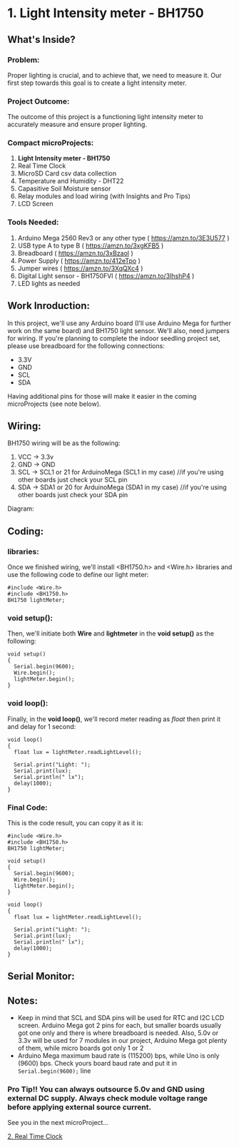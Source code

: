 # 1. Light Intensity meter - BH1750 

## What's Inside?
### Problem: 
Proper lighting is crucial, and to achieve that, we need to measure it. Our first step towards this goal is to create a light intensity meter.

### Project Outcome: 
The outcome of this project is a functioning light intensity meter to accurately measure and ensure proper lighting.

### Compact microProjects: 
1. **Light Intensity meter - BH1750**
2. Real Time Clock
3. MicroSD Card csv data collection
4. Temperature and Humidity - DHT22
5. Capasitive Soil Moisture sensor
6. Relay modules and load wiring (with Insights and Pro Tips)
7. LCD Screen

### Tools Needed:
1.   Arduino Mega 2560 Rev3 or any other type ( https://amzn.to/3E3U577 )
2.   USB type A to type B ( https://amzn.to/3xgKFB5 )
3.   Breadboard ( https://amzn.to/3xBzaol )
4.   Power Supply ( https://amzn.to/412eTpo )
5.   Jumper wires ( https://amzn.to/3XqQXc4 )
6.   Digital Light sensor - BH1750FVI ( https://amzn.to/3IhshP4 )
7.   LED lights as needed


## Work Inroduction:
In this project, we'll use any Arduino board (I'll use Arduino Mega for further work on the same board) and BH1750 light sensor. We'll also, need jumpers for wiring. If you're planning to complete the indoor seedling project set, please use breadboard for the following connections:
- 3.3V
- GND
- SCL
- SDA

Having additional pins for those will make it easier in the coming microProjects (see note below).

## Wiring:
BH1750 wiring will be as the following: 
1. VCC  ->  3.3v
2. GND  ->  GND
3. SCL  ->  SCL1 or 21 for ArduinoMega (SCL1 in my case)  //if you're using other boards just check your SCL pin 
4. SDA  ->  SDA1 or 20 for ArduinoMega (SDA1 in my case)  //if you're using other boards just check your SDA pin

Diagram:

## Coding: 
### libraries:
Once we finished wiring, we'll install <BH1750.h> and <Wire.h> libraries and use the following code to define our light meter: 
```
#include <Wire.h>
#include <BH1750.h>
BH1750 lightMeter;
```
### void setup():
Then, we'll initiate both **Wire** and **lightmeter** in the **void setup()** as the following: 
```
void setup()
{
  Serial.begin(9600);
  Wire.begin();
  lightMeter.begin();
}
```
### void loop():
Finally, in the **void loop()**, we'll record meter reading as *float* then print it and delay for 1 second: 
```
void loop() 
{  
  float lux = lightMeter.readLightLevel();                
  
  Serial.print("Light: ");
  Serial.print(lux);
  Serial.println(" lx");
  delay(1000);
}
```

### Final Code: 
This is the code result, you can copy it as it is: 
```
#include <Wire.h>
#include <BH1750.h>
BH1750 lightMeter;

void setup()
{
  Serial.begin(9600);
  Wire.begin();
  lightMeter.begin();
}

void loop() 
{  
  float lux = lightMeter.readLightLevel();                
  
  Serial.print("Light: ");
  Serial.print(lux);
  Serial.println(" lx");
  delay(1000);
}
```

## Serial Monitor: 





## Notes:
- Keep in mind that SCL and SDA pins will be used for RTC and I2C LCD screen. Arduino Mega got 2 pins for each, but smaller boards usually got one only and there is where breadboard is needed. Also, 5.0v or 3.3v will be used for 7 modules in our project, Arduino Mega got plenty of them, while micro boards got only 1 or 2
- Arduino Mega maximum baud rate is (115200) bps, while Uno is only (9600) bps. Check yours board baud rate and put it in ```Serial.begin(9600);``` line 


### Pro Tip!! **You can always outsource 5.0v and GND using external DC supply. Always check module voltage range before applying external source current.**



See you in the next microProject...

[2. Real Time Clock](https://github.com/MustafaHelwa/hArduino/tree/main/Indoor_Home_Seedling_System/02_RealTimeClock)


